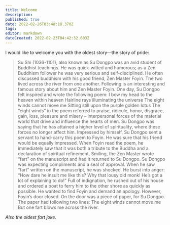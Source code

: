 ```yaml
---
title: Welcome 
description: 
published: true
date: 2022-02-26T03:48:18.370Z
tags: 
editor: markdown
dateCreated: 2022-02-23T04:42:32.603Z
---
```




I would like to welcome you with the oldest story—the story of pride:



> Su Shi (1036-1101), also known as Su Dongpo was an avid student of Buddhist teachings. He was quick-witted and humorous; as a Zen Buddhism follower he was very serious and self-disciplined. He often discussed buddhism with his good friend, Zen Master Foyin. The two lived across the river from one another. Following is an interesting and famous story about him and Zen Master Foyin. One day, Su Dongpo felt inspired and wrote the following poem: I bow my head to the heaven within heaven Hairline rays illuminating the universe The eight winds cannot move me Sitting still upon the purple golden lotus The “eight winds” in the poem referred to praise, ridicule, honor, disgrace, gain, loss, pleasure and misery – interpersonal forces of the material world that drive and influence the hearts of men. Su Dongpo was saying that he has attained a higher level of spirituality, where these forces no longer affect him. 
Impressed by himself, Su Dongpo sent a servant to hand-carry this poem to Foyin. He was sure that his friend would be equally impressed. When Foyin read the poem, he immediately saw that it was both a tribute to the Buddha and a declaration of spiritual refinement. Smiling, the Zen Master wrote “fart” on the manuscript and had it returned to Su Dongpo. 
Su Dongpo was expecting compliments and a seal of approval. When he saw “fart” written on the manuscript, he was shocked. He burst into anger: “How dare he insult me like this? Why that lousy old monk! He’s got a lot of explaining to do!” Full of indignation, he rushed out of his house and ordered a boat to ferry him to the other shore as quickly as possible. He wanted to find Foyin and demand an apology. However, Foyin’s door closed. On the door was a piece of paper, for Su Dongpo. The paper had following two lines: The eight winds cannot move me But one fart blows me across the river.

*Also the oldest fart joke.*